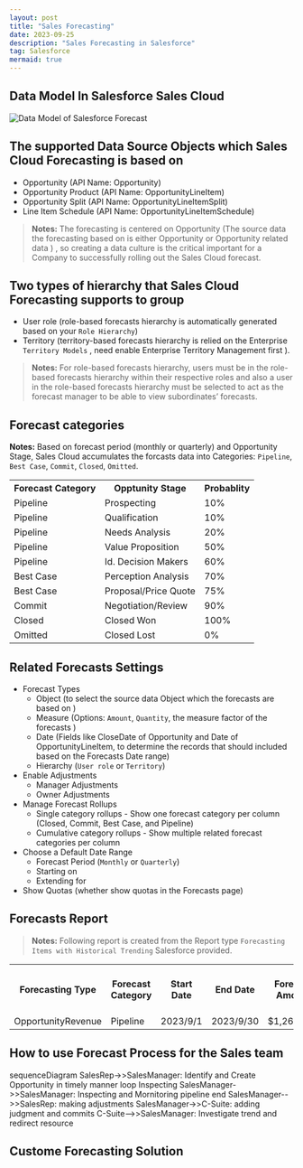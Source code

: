 ```yaml
---
layout: post
title: "Sales Forecasting"
date: 2023-09-25
description: "Sales Forecasting in Salesforce"
tag: Salesforce
mermaid: true
---   
```


## Data Model In Salesforce Sales Cloud

<img src="https://architect.salesforce.com/1/asset/immutable/s/a86a100/assets/images/data-models/sales-cloud-opportunity-forecasting-data-model.png" alt="Data Model of Salesforce Forecast"/>

## The supported Data Source Objects which Sales Cloud Forecasting is based on
- Opportunity (API Name: Opportunity)
- Opportunity Product (API Name: OpportunityLineItem)
- Opportunity Split (API Name: OpportunityLineItemSplit)
- Line Item Schedule (API Name: OpportunityLineItemSchedule)

> **Notes:** The forecasting is centered on Opportunity (The source data the forecasting based on is either Opportunity or Opportunity related data ) , so creating a data culture is the critical important  for a Company to successfully rolling out the Sales Cloud forecast.

## Two types of hierarchy that Sales Cloud Forecasting supports to group 
- User role (role-based forecasts hierarchy is automatically generated based on your `Role Hierarchy`)
- Territory (territory-based forecasts hierarchy is relied on the Enterprise `Territory Models` , need enable Enterprise Territory Management first ).

> **Notes:** For role-based forecasts hierarchy,  users must be in the role-based forecasts hierarchy within their respective roles and also a user in the role-based forecasts hierarchy must be selected  to act as the forecast manager to be able to view subordinates’ forecasts.

## Forecast categories

**Notes:** Based on forecast period (monthly or quarterly) and Opportunity Stage, Sales Cloud accumulates the forcasts data into Categories: `Pipeline`, `Best Case`, `Commit`, `Closed`, `Omitted`. 

<table>
  <tbody>
     <tr>
       <th>Forecast Category</th>
       <th>Opptunity Stage</th>
       <th>Probablity</th>
     </tr>
     <tr>
       <td>Pipeline</td>
       <td>Prospecting</td>
       <td>10%</td>
     </tr>
     <tr>
       <td>Pipeline</td>
       <td>Qualification</td>
       <td>10%</td>
     </tr>
     <tr>
       <td>Pipeline</td>
       <td>Needs Analysis</td>
       <td>20%</td>
     </tr>
     <tr>
       <td>Pipeline</td>
       <td>Value Proposition</td>
       <td>50%</td>
     </tr>
     <tr>
       <td>Pipeline</td>
       <td>Id. Decision Makers</td>
       <td>60%</td>
     </tr>
      <tr>
       <td>Best Case</td>
       <td>Perception Analysis</td>
       <td>70%</td>
     </tr>
     <tr>
       <td>Best Case</td>
       <td>Proposal/Price Quote</td>
       <td>75%</td>
     </tr>
     <tr>
       <td>Commit</td>
       <td>Negotiation/Review</td>
       <td>90%</td>
     </tr>
     <tr>
       <td>Closed</td>
       <td>Closed Won</td>
       <td>100%</td>
     </tr>
     <tr>
       <td>Omitted</td>
       <td>Closed Lost</td>
       <td>0%</td>
     </tr>
  </tboday>
</table>

## Related Forecasts Settings

- Forecast Types 
   - Object (to select the source data Object which the forecasts are based on )
   - Measure (Options: `Amount`, `Quantity`, the measure factor of the forecasts )
   - Date (Fields like CloseDate of Opportunity and Date of OpportunityLineItem, to determine the records that should included based on the Forecasts Date range)
   - Hierarchy (`User role` or `Territory`)
- Enable Adjustments
   - Manager Adjustments
   - Owner Adjustments
- Manage Forecast Rollups
   - Single category rollups - Show one forecast category per column (Closed, Commit, Best Case, and Pipeline)
   - Cumulative category rollups - Show multiple related forecast categories per column
- Choose a Default Date Range
   - Forecast Period (`Monthly` or `Quarterly`)
   - Starting on 
   - Extending for
- Show Quotas (whether show quotas in the Forecasts page)

## Forecasts Report

> **Notes:** Following report is created from the Report type `Forecasting Items with Historical Trending` Salesforce provided.

<table>
  <tbody>
     <tr>
       <th>Forecasting Type</th>
       <th>Forecast Category</th>
       <th>Start Date</th>
       <th>End Date</th>
       <th>Forecast Amount</th>
       <th>Amount Without Adjustments</th>
       <th>Amount Without Manager Adjustment</th>
     </tr>
     <tr>
       <td>OpportunityRevenue</td>
       <td>Pipeline</td>
       <td>2023/9/1</td>
       <td>2023/9/30</td>
       <td>$1,269,390</td>
       <td>$1,269,390</td>
       <td>$1,269,390</td>
     </tr>
  </tboday>
</table>

## How to use Forecast Process for the Sales team
<div class="mermaid">
sequenceDiagram
  SalesRep->>SalesManager: Identify and Create Opportunity in timely manner
  loop Inspecting
      SalesManager->>SalesManager: Inspecting and Mornitoring pipeline
  end
  SalesManager-->>SalesRep: making adjustments
  SalesManager->>C-Suite: adding judgment and commits
  C-Suite-->>SalesManager: Investigate trend and redirect resource
</div>

## Custome Forecasting Solution
